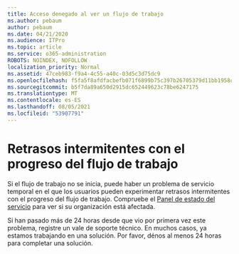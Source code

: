 ```yaml
---
title: Acceso denegado al ver un flujo de trabajo
ms.author: pebaum
author: pebaum
ms.date: 04/21/2020
ms.audience: ITPro
ms.topic: article
ms.service: o365-administration
ROBOTS: NOINDEX, NOFOLLOW
localization_priority: Normal
ms.assetid: 47ceb983-f9a4-4c55-a40c-03d5c3d75dc9
ms.openlocfilehash: f5fa5f8afdfacbefb071f6899b75c397b26705379d11bb1958c3d7f7be499b1f
ms.sourcegitcommit: b5f7da89a650d2915dc652449623c78be6247175
ms.translationtype: MT
ms.contentlocale: es-ES
ms.lasthandoff: 08/05/2021
ms.locfileid: "53907791"
---
```

# <a name="intermittent-delays-with-workflow-progress"></a>Retrasos intermitentes con el progreso del flujo de trabajo

Si el flujo de trabajo no se inicia, puede haber un problema de servicio temporal en el que los usuarios pueden experimentar retrasos intermitentes con el progreso del flujo de trabajo. Compruebe el [Panel de estado del servicio](https://admin.microsoft.com/AdminPortal/Home#/servicehealth) para ver si su organización está afectada. 

Si han pasado más de 24 horas desde que vio por primera vez este problema, registre un vale de soporte técnico. En muchos casos, ya estamos trabajando en una solución. Por favor, dénos al menos 24 horas para completar una solución.


  

